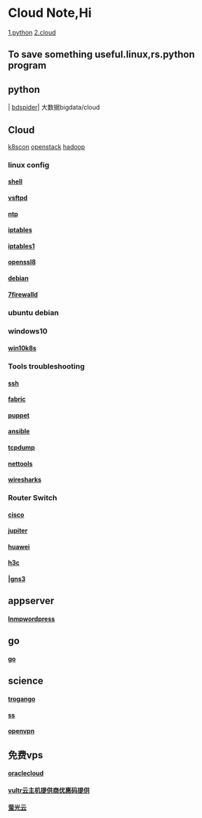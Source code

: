 # Cloud Note,Hi
[1.python](##python)
[2.cloud](##cloud)
## To save something useful.linux,rs.python program 
## python
| [bdspider](bdspider.py)|
大数据bigdata/cloud

## Cloud 


[k8scon](conjure-up.html)
[openstack](openstack.html)
[hadoop](hadoop.html)

### linux config

#### [shell](linux/shell.html)
#### [vsftpd](linux/yum.html)
#### [ntp](linux/ntp.html)
#### [iptables](linux/iptables.html)
#### [iptables1](linux/iptables1.html)
#### [openssl8](linux/opensslssh.html)
#### [debian](linux/debian1.html)
#### [7firewalld](linux/firewalld.html)

### ubuntu debian
### windows10
#### [win10k8s](wink8s.html)

### Tools troubleshooting
#### [ssh](ssh.html)
#### [fabric](fabric.html)
#### [puppet](puppet.html)
#### [ansible](ansible.html)
#### [tcpdump](linux/tcpdump.html)
#### [nettools](linux/nettools.html)
#### [wiresharks](linux/wiresharks.html)

### Router Switch
#### [cisco](net/cisco1.html)
#### [jupiter](net/jupiter.html)
#### [huawei](net/huawei.html)
#### [h3c](net/h3c1.html)
#### |[gns3](net/gns.html)


## appserver
#### [lnmpwordpress](linux/wp.html)

## go
#### [go](linux/go.html)

## science
#### [trogango](linux/trogango.html)
#### [ss](ss.html)
#### [openvpn](openvpn.html)

## 免费vps
#### [oraclecloud](linux/oracle.md)
#### [vultr云主机提供商优惠码提供](https://www.vultr.com/?ref=9064803-8H)
#### [萤光云](linux/yingguang.md)




